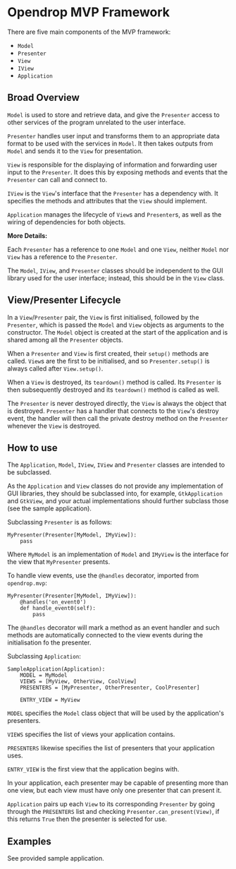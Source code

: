 Opendrop MVP Framework
======================

There are five main components of the MVP framework:
 - `Model`
 - `Presenter`
 - `View`
 - `IView`
 - `Application`

Broad Overview
--------------

`Model` is used to store and retrieve data, and give the `Presenter`
access to other services of the program unrelated to the user interface.

`Presenter` handles user input and transforms them to an appropriate
data format to be used with the services in `Model`. It then takes
outputs from `Model` and sends it to the `View` for presentation.

`View` is responsible for the displaying of information and
forwarding user input to the `Presenter`. It does this by exposing
methods and events that the `Presenter` can call and connect to.

`IView` is the `View`'s interface that the `Presenter` has a
dependency with. It specifies the methods and attributes that the `View`
should implement.

`Application` manages the lifecycle of `View`s and `Presenter`s, as well
as the wiring of dependencies for both objects.

**More Details:**

Each `Presenter` has a reference to one `Model` and one `View`, neither
`Model` nor `View` has a reference to the `Presenter`.

The `Model`, `IView`, and `Presenter` classes should be independent to
the GUI library used for the user interface; instead, this should be in
the `View` class.

View/Presenter Lifecycle
------------------------

In a `View`/`Presenter` pair, the `View` is first initialised, followed
by the `Presenter`, which is passed the `Model` and `View` objects as
arguments to the constructor. The `Model` object is created at the start
of the application and is shared among all the `Presenter` objects.

When a `Presenter` and `View` is first created, their `setup()` methods
are called. `View`s are the first to be initialised, and so
`Presenter.setup()` is always called after `View.setup()`.

When a `View` is destroyed, its `teardown()` method is called. Its
`Presenter` is then subsequently destroyed and its `teardown()` method
is called as well.

The `Presenter` is never destroyed directly, the `View` is always the
object that is destroyed. `Presenter` has a handler that connects to the
`View`'s destroy event, the handler will then call the private destroy
method on the `Presenter` whenever the `View` is destroyed.

How to use
----------

The `Application`, `Model`, `IView`, `IView` and `Presenter` classes are
intended to be subclassed.

As the `Application` and `View` classes do
not provide any implementation of GUI libraries, they should be
subclassed into, for example, `GtkApplication` and `GtkView`, and your
actual implementations should further subclass those (see the sample
application).

Subclassing `Presenter` is as follows:

    MyPresenter(Presenter[MyModel, IMyView]):
        pass

Where `MyModel` is an implementation of `Model` and `IMyView` is the
interface for the view that `MyPresenter` presents.

To handle view events, use the `@handles` decorator, imported from
`opendrop.mvp`:

    MyPresenter(Presenter[MyModel, IMyView]):
        @handles('on_event0')
        def handle_event0(self):
            pass

The `@handles` decorator will mark a method as an event handler and such
methods are automatically connected to the view events during the
initialisation fo the presenter.

Subclassing `Application`:

    SampleApplication(Application):
        MODEL = MyModel
        VIEWS = [MyView, OtherView, CoolView]
        PRESENTERS = [MyPresenter, OtherPresenter, CoolPresenter]

        ENTRY_VIEW = MyView

`MODEL` specifies the `Model` class object that will be used by the
application's presenters.

`VIEWS` specifies the list of views your application contains.

`PRESENTERS` likewise specifies the list of presenters that your
application uses.

`ENTRY_VIEW` is the first view that the application begins with.

In your application, each presenter may be capable of presenting more
than one view, but each view must have only one presenter that can
present it.

`Application` pairs up each `View` to its corresponding `Presenter` by
going through the `PRESENTERS` list and checking
`Presenter.can_present(View)`, if this returns `True` then the presenter
is selected for use.

Examples
--------
See provided sample application.